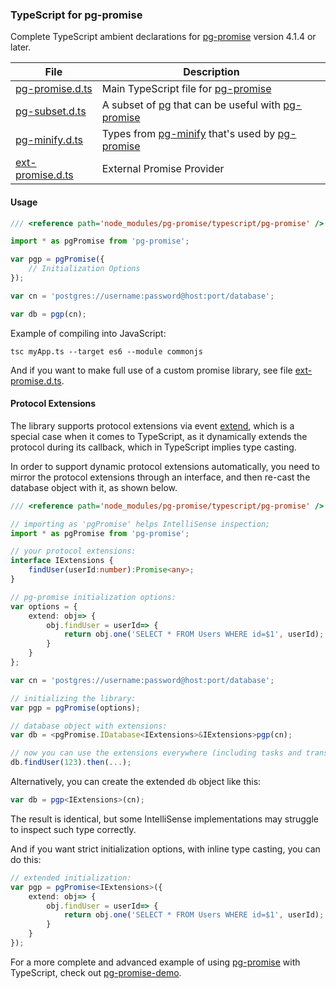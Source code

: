 ### TypeScript for pg-promise

Complete TypeScript ambient declarations for [pg-promise] version 4.1.4 or later.

| File             | Description                      |
|------------------|----------------------------------|
|[pg-promise.d.ts] | Main TypeScript file for [pg-promise]|
|[pg-subset.d.ts]  | A subset of [pg] that can be useful with [pg-promise]|
|[pg-minify.d.ts]  | Types from [pg-minify] that's used by [pg-promise]|
|[ext-promise.d.ts]    | External Promise Provider |

#### Usage

```ts
/// <reference path='node_modules/pg-promise/typescript/pg-promise' />

import * as pgPromise from 'pg-promise';

var pgp = pgPromise({
    // Initialization Options
});

var cn = 'postgres://username:password@host:port/database';

var db = pgp(cn);
```

Example of compiling into JavaScript:

```
tsc myApp.ts --target es6 --module commonjs
```

And if you want to make full use of a custom promise library, see file [ext-promise.d.ts]. 

#### Protocol Extensions

The library supports protocol extensions via event [extend], which is a special case when it comes to TypeScript,
as it dynamically extends the protocol during its callback, which in TypeScript implies type casting.

In order to support dynamic protocol extensions automatically, you need to mirror the protocol extensions through
an interface, and then re-cast the database object with it, as shown below. 

```ts
/// <reference path='node_modules/pg-promise/typescript/pg-promise' />

// importing as 'pgPromise' helps IntelliSense inspection;
import * as pgPromise from 'pg-promise';

// your protocol extensions:
interface IExtensions {
    findUser(userId:number):Promise<any>;
}

// pg-promise initialization options:
var options = {
    extend: obj=> {
        obj.findUser = userId=> {
            return obj.one('SELECT * FROM Users WHERE id=$1', userId);
        }
    }
};

var cn = 'postgres://username:password@host:port/database';

// initializing the library:
var pgp = pgPromise(options);

// database object with extensions:
var db = <pgPromise.IDatabase<IExtensions>&IExtensions>pgp(cn);

// now you can use the extensions everywhere (including tasks and transactions):
db.findUser(123).then(...);
```

Alternatively, you can create the extended `db` object like this:
```ts
var db = pgp<IExtensions>(cn);
```
The result is identical, but some IntelliSense implementations may struggle to inspect such type correctly.

And if you want strict initialization options, with inline type casting, you can do this:

```ts
// extended initialization:
var pgp = pgPromise<IExtensions>({
    extend: obj=> {
        obj.findUser = userId=> {
            return obj.one('SELECT * FROM Users WHERE id=$1', userId);
        }
    }
});
```

For a more complete and advanced example of using [pg-promise] with TypeScript, check out [pg-promise-demo]. 

[pg-promise-demo]:https://github.com/vitaly-t/pg-promise-demo
[extend]:http://vitaly-t.github.io/pg-promise/global.html#event:extend
[ext-promise.d.ts]:https://github.com/vitaly-t/pg-promise/blob/master/typescript/ext-promise.d.ts
[pg-promise.d.ts]:https://github.com/vitaly-t/pg-promise/blob/master/typescript/pg-promise.d.ts
[pg-minify.d.ts]:https://github.com/vitaly-t/pg-promise/blob/master/typescript/pg-minify.d.ts
[pg-subset.d.ts]:https://github.com/vitaly-t/pg-promise/blob/master/typescript/pg-subset.d.ts
[pg-promise]:https://github.com/vitaly-t/pg-promise
[pg-minify]:https://github.com/vitaly-t/pg-minify
[pg]:https://github.com/brianc/node-postgres
